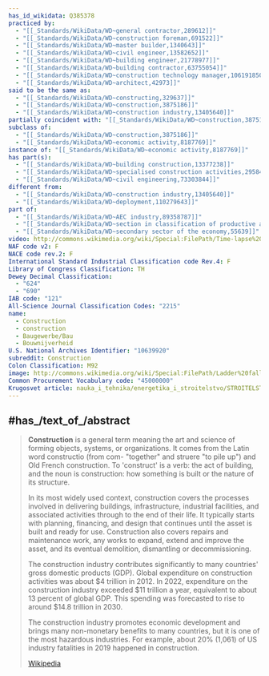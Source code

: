 ```yaml
---
has_id_wikidata: Q385378
practiced by:
  - "[[_Standards/WikiData/WD~general contractor,289612]]"
  - "[[_Standards/WikiData/WD~construction foreman,691522]]"
  - "[[_Standards/WikiData/WD~master builder,1340643]]"
  - "[[_Standards/WikiData/WD~civil engineer,13582652]]"
  - "[[_Standards/WikiData/WD~building engineer,21778977]]"
  - "[[_Standards/WikiData/WD~building contractor,63755054]]"
  - "[[_Standards/WikiData/WD~construction technology manager,106191850]]"
  - "[[_Standards/WikiData/WD~architect,42973]]"
said to be the same as:
  - "[[_Standards/WikiData/WD~constructing,329637]]"
  - "[[_Standards/WikiData/WD~construction,3875186]]"
  - "[[_Standards/WikiData/WD~construction industry,13405640]]"
partially coincident with: "[[_Standards/WikiData/WD~construction,3875186]]"
subclass of:
  - "[[_Standards/WikiData/WD~construction,3875186]]"
  - "[[_Standards/WikiData/WD~economic activity,8187769]]"
instance of: "[[_Standards/WikiData/WD~economic activity,8187769]]"
has part(s):
  - "[[_Standards/WikiData/WD~building construction,13377238]]"
  - "[[_Standards/WikiData/WD~specialised construction activities,29584305]]"
  - "[[_Standards/WikiData/WD~civil engineering,73303844]]"
different from:
  - "[[_Standards/WikiData/WD~construction industry,13405640]]"
  - "[[_Standards/WikiData/WD~deployment,110279643]]"
part of:
  - "[[_Standards/WikiData/WD~AEC industry,89358787]]"
  - "[[_Standards/WikiData/WD~section in classification of productive activities,112117701]]"
  - "[[_Standards/WikiData/WD~secondary sector of the economy,55639]]"
video: http://commons.wikimedia.org/wiki/Special:FilePath/Time-lapse%20of%20building%20demolition%20and%20reconstruction%20in%20Zurich.webm
NAF code v2: F
NACE code rev.2: F
International Standard Industrial Classification code Rev.4: F
Library of Congress Classification: TH
Dewey Decimal Classification:
  - "624"
  - "690"
IAB code: "121"
All-Science Journal Classification Codes: "2215"
name:
  - Construction
  - construction
  - Baugewerbe/Bau
  - Bouwnijverheid
U.S. National Archives Identifier: "10639920"
subreddit: Construction
Colon Classification: M92
image: http://commons.wikimedia.org/wiki/Special:FilePath/Ladder%20fall%20prevention%20%289253630705%29.jpg
Common Procurement Vocabulary code: "45000000"
Krugosvet article: nauka_i_tehnika/energetika_i_stroitelstvo/STROITELSTVO_ZDANI.html
---
```



## #has_/text_of_/abstract 

> **Construction** is a general term meaning the art and science of forming objects, systems, or organizations. It comes from the Latin word constructio (from com- "together" and struere "to pile up") and Old French construction. To 'construct' is a verb: the act of building, and the noun is construction: how something is built or the nature of its structure.
>
> In its most widely used context, construction covers the processes involved in delivering buildings, infrastructure, industrial facilities, and associated activities through to the end of their life. It typically starts with planning, financing, and design that continues until the asset is built and ready for use. Construction also covers repairs and maintenance work, any works to expand, extend and improve the asset, and its eventual demolition, dismantling or decommissioning.
>
> The construction industry contributes significantly to many countries' gross domestic products (GDP). Global expenditure on construction activities was about $4 trillion in 2012. In 2022, expenditure on the construction industry exceeded $11 trillion a year, equivalent to about 13 percent of global GDP. This spending was forecasted to rise to around $14.8 trillion in 2030.
>
> The construction industry promotes economic development and brings many non-monetary benefits to many countries, but it is one of the most hazardous industries. For example, about 20% (1,061) of US industry fatalities in 2019 happened in construction.
>
> [Wikipedia](https://en.wikipedia.org/wiki/Construction) 


